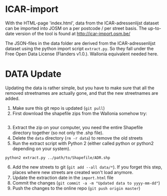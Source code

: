 ICAR-import
===========

With the HTML-page 'index.html', data from the ICAR-adressenlijst dataset can be imported into JOSM on a per postcode / per street basis. The up-to-date version of the tool is found at http://icar-import.osm.be/

The JSON-files in the data folder are derived from the ICAR-adressenlijst dataset using the python import script `extract.py`. So they fall under the Free Open Data License (Flanders v1.0.).  Wallonia equivalent needed here.

DATA Update
===========

Updating the data is rather simple, but you have to make sure that all the removed streetnames are actually gone, and that the new streetnames are added.

1. Make sure this git repo is updated (`git pull`)
2. First download the shapefile zips from the Wallonia somehow 
   try:
  ```
  
  ```
3. Extract the zip on your computer, you need the entire Shapefile directory together (so not only the .shp file).
4. Delete the `data` directory (`rm -r data`) to remove the old streets
5. Run the extract script with Python 2 (either called python or python2 depending on your system).
  ```
  python2 extract.py ../path/to/Shapefile/ADR.shp
  ```
6. Add the new streets to git (`git add --all data/*`). If you forget this step, places where new streets are created won't load anymore.
7. Update the extraction date in the `import.html` file
8. Commit the changes (`git commit -a -m "Updated data to yyyy-mm-dd"`)
9. Push the changes to the online repo (`git push origin master`)
